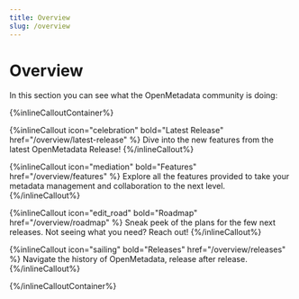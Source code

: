 ```yaml
---
title: Overview
slug: /overview
---
```


# Overview

In this section you can see what the OpenMetadata community is doing:

{%inlineCalloutContainer%}

{%inlineCallout
    icon="celebration"
    bold="Latest Release"
    href="/overview/latest-release" %}
Dive into the new features from the latest OpenMetadata Release!
{%/inlineCallout%}

{%inlineCallout
    icon="mediation"
    bold="Features"
    href="/overview/features" %}
Explore all the features provided to take your metadata management and collaboration to the next level.
{%/inlineCallout%}

{%inlineCallout
    icon="edit_road"
    bold="Roadmap"
    href="/overview/roadmap" %}
Sneak peek of the plans for the few next releases. Not seeing what you need? Reach out!
{%/inlineCallout%}

{%inlineCallout
    icon="sailing"
    bold="Releases"
    href="/overview/releases" %}
Navigate the history of OpenMetadata, release after release.
{%/inlineCallout%}

{%/inlineCalloutContainer%}
